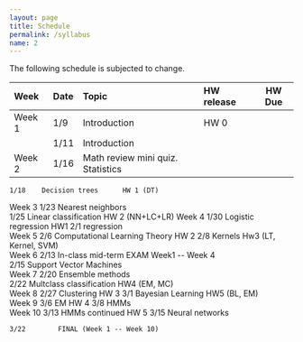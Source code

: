 ```yaml
---
layout: page
title: Schedule
permalink: /syllabus
name: 2
---
```

The following schedule is subjected to change.



| Week	 | Date	 | Topic | HW release	| HW Due |
:------- | :---- | :----- | :----- | :-----: |
| Week 1	| 1/9	 | Introduction	|	HW 0 	|   |
|        | 1/11 |	Introduction | | | 			
| Week 2	| 1/16	| Math review mini quiz. Statistics | | |			
	1/18	Decision trees		HW 1 (DT)	
Week 3	1/23	Nearest neighbors			
	1/25	Linear classification		HW 2 (NN+LC+LR)	
Week 4	1/30	Logistic regression			HW1
	2/1	regression			
Week 5	2/6	Computational Learning Theory			HW 2
	2/8	Kernels		Hw3 (LT, Kernel, SVM)	
Week 6	2/13	In-class mid-term	EXAM Week1 -- Week 4		
	2/15	Support Vector Machines			
Week 7	2/20	Ensemble methods			
	2/22	Multclass classification		HW4 (EM, MC)	
Week 8	2/27	Clustering			HW 3
	3/1	Bayesian Learning		HW5 (BL, EM)	
Week 9	3/6	EM			HW 4
	3/8	HMMs			
Week 10	3/13	HMMs continued			HW 5
	3/15	Neural networks			
					
	3/22		FINAL (Week 1 -- Week 10)		


 
 
